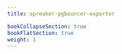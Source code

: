 ```yaml
---
title: spreaker-pgbouncer-exporter

bookCollapseSection: true
bookFlatSection: true
weight: 1
---
```

